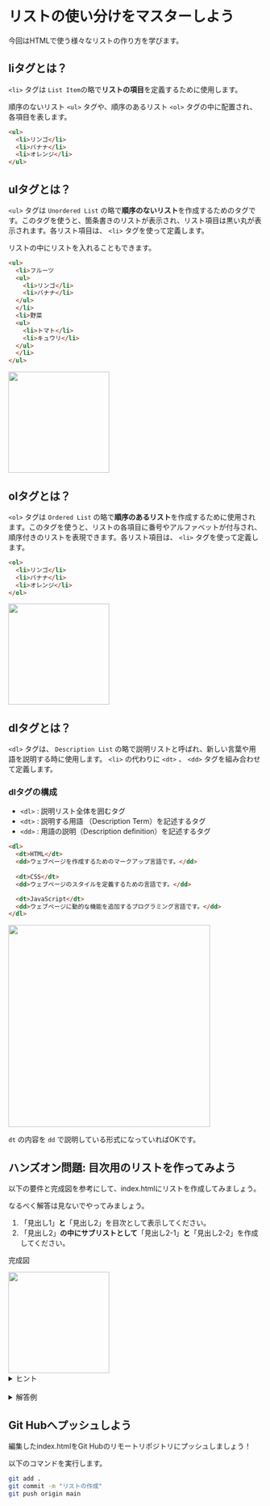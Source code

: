 # リストの使い分けをマスターしよう

今回はHTMLで使う様々なリストの作り方を学びます。

## liタグとは？


`<li>` タグは `List Item`の略で**リストの項目**を定義するために使用します。

順序のないリスト `<ul>` タグや、順序のあるリスト `<ol>` タグの中に配置され、各項目を表します。

```html
<ul>
  <li>リンゴ</li>
  <li>バナナ</li>
  <li>オレンジ</li>
</ul>
```

## ulタグとは？


`<ul>` タグは `Unordered List` の略で**順序のないリスト**を作成するためのタグです。このタグを使うと、箇条書きのリストが表示され、リスト項目は黒い丸が表示されます。各リスト項目は、 `<li>` タグを使って定義します。

リストの中にリストを入れることもできます。

```html
<ul>
  <li>フルーツ
  <ul>
    <li>リンゴ</li>
    <li>バナナ</li>
  </ul>
  </li>
  <li>野菜
  <ul>
    <li>トマト</li>
    <li>キュウリ</li>
  </ul>
  </li>
</ul>
```

<img src="https://github.com/user-attachments/assets/ae0d69b5-118a-4343-ba33-4b97262448e2" width=200>

## olタグとは？


`<ol>` タグは `Ordered List` の略で**順序のあるリスト**を作成するために使用されます。このタグを使うと、リストの各項目に番号やアルファベットが付与され、順序付きのリストを表現できます。各リスト項目は、 `<li>` タグを使って定義します。

```html
<ol>
  <li>リンゴ</li>
  <li>バナナ</li>
  <li>オレンジ</li>
</ol>
```

<img src="https://github.com/user-attachments/assets/aa4089c0-433d-4af7-a10c-1d130f287cb1" width=200>

## dlタグとは？


`<dl>` タグは、 `Description List` の略で説明リストと呼ばれ、新しい言葉や用語を説明する時に使用します。 `<li>` の代わりに `<dt>` 、 `<dd>` タグを組み合わせて定義します。

### dlタグの構成

- `<dl>` : 説明リスト全体を囲むタグ
- `<dt>` : 説明する用語 （Description Term）を記述するタグ
- `<dd>` : 用語の説明（Description definition）を記述するタグ

```html
<dl>
  <dt>HTML</dt>
  <dd>ウェブページを作成するためのマークアップ言語です。</dd>
  
  <dt>CSS</dt>
  <dd>ウェブページのスタイルを定義するための言語です。</dd>

  <dt>JavaScript</dt>
  <dd>ウェブページに動的な機能を追加するプログラミング言語です。</dd>
</dl>
```

<img src="https://github.com/user-attachments/assets/d3ebd889-5f50-4ff7-b81e-ba682e80a4ce" width=400>

`dt` の内容を `dd` で説明している形式になっていればOKです。

## **ハンズオン問題: 目次用のリストを作ってみよう**


以下の要件と完成図を参考にして、index.htmlにリストを作成してみましょう。

なるべく解答は見ないでやってみましょう。

1. 「見出し1」**と**「見出し2」を目次として表示してください。
2. 「見出し2」**の中にサブリストとして**「見出し2-1」**と**「見出し2-2」を作成してください。


完成図

<img src="https://github.com/user-attachments/assets/b7b7d484-aebf-4980-9a47-ce1dd87eda27" width=200>

<details>
<summary>ヒント</summary>

- `<ol>` タグは、順序のあるリスト（番号付きリスト）を作成します。
- `<li>` タグは、リストの項目を定義します。
- リストの中にリストを作るには、入れ子構造を使用します。

</details>

<br>

<details>
<summary>解答例</summary>

```html
<div class="toc">
  <div>
  目次
  </div>
  <!-- ここに目次用のリストを作ってください -->
  <ol>
  <li>見出し1</li>
  <li>
    見出し2
    <ol>
    <li>見出し2-1</li>
    <li>見出し2-2</li>
    </ol>
  </li>
  </ol>
</div>
```
</details>    

## Git Hubへプッシュしよう


編集したindex.htmlをGit Hubのリモートリポジトリにプッシュしましょう！

以下のコマンドを実行します。

```bash
git add .
git commit -m "リストの作成"
git push origin main
```

